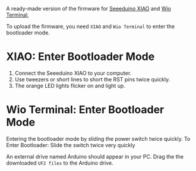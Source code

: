 A ready-made version of the firmware for [Seeeduino XIAO](https://www.seeedstudio.com/Seeeduino-XIAO-Arduino-Microcontroller-SAMD21-Cortex-M0+-p-4426.html) and [Wio Terminal](https://www.seeedstudio.com/Wio-Terminal-p-4509.html),

To upload the firmware, you need ```XIAO``` and ```Wio Terminal``` to enter the bootloader mode.

# XIAO: Enter Bootloader Mode
1. Connect the Seeeduino XIAO to your computer.
2. Use tweezers or short lines to short the RST pins twice quickly.
3. The orange LED lights flicker on and light up.

# Wio Terminal: Enter Bootloader Mode
Entering the bootloader mode by sliding the power switch twice quickly. 
To Enter Bootloader: Slide the switch twice very quickly


An external drive named Arduino should appear in your PC. Drag the the downloaded ```UF2 files``` to the Arduino drive.
